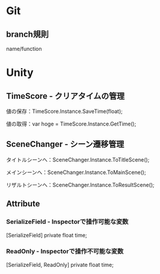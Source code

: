 # Git
## branch規則
name/function

# Unity
## TimeScore - クリアタイムの管理
値の保存：TimeScore.Instance.SaveTime(float);

値の取得：var hoge = TimeScore.Instance.GetTime();

## SceneChanger - シーン遷移管理
タイトルシーンへ：SceneChanger.Instance.ToTitleScene();

メインシーンへ：SceneChanger.Instance.ToMainScene();

リザルトシーンへ：SceneChanger.Instance.ToResultScene();

## Attribute
### SerializeField - Inspectorで操作可能な変数
[SerializeField]
private float time;

### ReadOnly - Inspectorで操作不可能な変数
[SerializeField, ReadOnly]
private float time;
